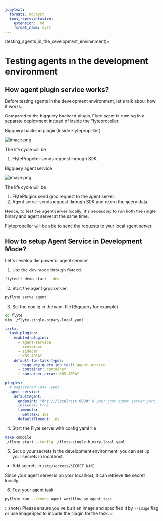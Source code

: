 ```yaml
---
jupytext:
  formats: md:myst
  text_representation:
    extension: .md
    format_name: myst
---
```


(testing_agents_in_the_development_environment)=
# Testing agents in the development environment

## How agent plugin service works?
Before testing agents in the development environment, let's talk about how it works.

Compared to the bigquery backend plugin, Flyte agent is running in a separate deployment instead of inside the Flytepropeller.

Bigquery backend plugin (Inside Flytepropeller)

![image.png](https://raw.githubusercontent.com/flyteorg/static-resources/main/flyte/concepts/agents/plugin_life_cycle.png)

The life cycle will be
1. FlytePropeller sends request through SDK.

Bigquery agent service

![image.png](https://raw.githubusercontent.com/flyteorg/static-resources/main/flyte/concepts/agents/async_agent_life_cycle.png)

The life cycle will be
1. FlytePlugins send grpc request to the agent server.
2. Agent server sends request through SDK and return the query data.

Hence, to test the agent server locally, it's necessary to run both the single binary and agent server at the same time.

Flytepropeller will be able to send the requests to your local agent server.

## How to setup Agent Service in Development Mode?
Let's develop the powerful agent service!

1. Use the dev mode through flytectl.
```bash
flytectl demo start --dev
```

2. Start the agent grpc server.
```bash
pyflyte serve agent
```

3. Set the config in the yaml file (Bigquery for example)
```bash
cd flyte
vim ./flyte-single-binary-local.yaml
```

```yaml
tasks:
  task-plugins:
    enabled-plugins:
      - agent-service
      - container
      - sidecar
      - K8S-ARRAY
    default-for-task-types:
      - bigquery_query_job_task: agent-service
      - container: container
      - container_array: K8S-ARRAY
```
```yaml
plugins:
  # Registered Task Types
  agent-service:
    defaultAgent:
      endpoint: "dns:///localhost:8000" # your grpc agent server port
      insecure: true
      timeouts:
        GetTask: 10s
      defaultTimeout: 10s
```

4. Start the Flyte server with config yaml file
```bash
make compile
./flyte start --config ./flyte-single-binary-local.yaml
```

5. Set up your secrets
In the development environment, you can set up your secrets in local host.
- Add secrets in `/etc/secrets/SECRET_NAME`. 

Since your agent server is on your localhost, it can retrieve the secret locally.

6. Test your agent task
```bash
pyflyte run --remote agent_workflow.py agent_task
```

:::{note}
Please ensure you've built an image and specified it by `--image` flag or use ImageSpec to include the plugin for the task.
:::

